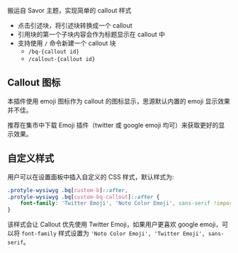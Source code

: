 搬运自 Savor 主题，实现简单的 callout 样式

- 点击引述块，将引述块转换成一个 callout
- 引用块的第一个子块内容会作为标题显示在 callout 中
- 支持使用 `/` 命令新建一个 callout 块
  - `/bq-{callout id}`
  - `/callout-{callout id}`


## Callout 图标

本插件使用 emoji 图标作为 callout 的图标显示，思源默认内置的 emoji 显示效果并不佳。

推荐在集市中下载 Emoji 插件（twitter 或 google emoji 均可）来获取更好的显示效果。

## 自定义样式

用户可以在设置面板中插入自定义的 CSS 样式，默认样式为:

```css
.protyle-wysiwyg .bq[custom-b]::after,
.protyle-wysiwyg .bq[custom-bq-callout]::after {
    font-family: 'Twitter Emoji', 'Noto Color Emoji', sans-serif !important; 
}
```

该样式会让 Callout 优先使用 Twitter Emoji，如果用户更喜欢 google emoji，可以将 `font-family` 样式设置为 `'Noto Color Emoji', 'Twitter Emoji', sans-serif`。
